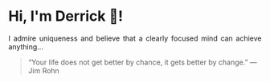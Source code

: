 # Hi, I'm Derrick 👋!
<p align="justify">I admire uniqueness and believe that a clearly focused mind can achieve anything...</p> 
<!-- #quote-start -->
<blockquote>&ldquo;Your life does not get better by chance, it gets better by change.&rdquo; &mdash; <footer>Jim Rohn</footer></blockquote>
<!-- #quote-end -->
